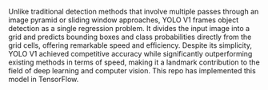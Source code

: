 Unlike traditional detection methods that involve multiple passes through an image pyramid or sliding window approaches, 
YOLO V1 frames object detection as a single regression problem. It divides the input image into a grid and predicts bounding 
boxes and class probabilities directly from the grid cells, offering remarkable speed and efficiency. Despite its simplicity, 
YOLO V1 achieved competitive accuracy while significantly outperforming existing methods in terms of speed, making it a landmark 
contribution to the field of deep learning and computer vision. This repo has implemented this model in TensorFlow.
